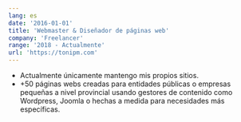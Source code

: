 ```yaml
---
lang: es
date: '2016-01-01'
title: 'Webmaster & Diseñador de páginas web'
company: 'Freelancer'
range: '2018 - Actualmente'
url: 'https://tonipm.com'
---
```


- Actualmente únicamente mantengo mis propios sitios.
- +50 páginas webs creadas para entidades públicas o empresas pequeñas a nivel provincial usando gestores de contenido como Wordpress, Joomla o hechas a medida para necesidades más específicas. 